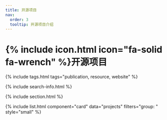 ```yaml
---
title: 开源项目
nav:
  order: 3
  tooltip: 开源项目介绍
---
```


# {% include icon.html icon="fa-solid fa-wrench" %}开源项目

{% include tags.html tags="publication, resource, website" %}

{% include search-info.html %}

{% include section.html %}


{% include list.html component="card" data="projects" filters="group: " style="small" %}
